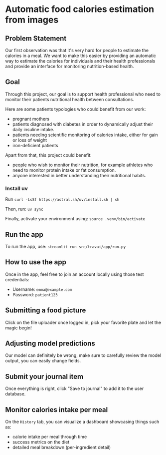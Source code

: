# Automatic food calories estimation from images

## Problem Statement

Our first observation was that it's very hard for people to estimate the calories in a meal. We want to make this easier by providing an automatic way to estimate the calories for individuals and their health professionals and provide an interface for monitoring nutrition-based health.

## Goal

Through this project, our goal is to support health professional who need to monitor their patients nutritional health between consultations.

Here are some patients typologies who could benefit from our work:
- pregnant mothers
- patients diagnosed with diabetes in order to dynamically adjust their daily insuline intake.
- patients needing scientific monitoring of calories intake, either for gain or loss of weight
- iron-deficient patients

Apart from that, this project could benefit:
- people who wish to monitor their nutrition, for example athletes who need to monitor protein intake or fat consumption.
- anyone interested in better understanding their nutritional habits.

### Install uv
Run
`curl -LsSf https://astral.sh/uv/install.sh | sh`

Then, run: `uv sync`

Finally, activate your environment using: `source .venv/bin/activate`

## Run the app

To run the app, use: `streamlit run src/travai/app/run.py`

## How to use the app

Once in the app, feel free to join an account locally using those test credentials:

- Username: `emma@example.com`
- Password: `patient123`

## Submitting a food picture

Click on the file uploader once logged in, pick your favorite plate and let the magic begin!

## Adjusting model predictions

Our model can definitely be wrong, make sure to carefully review the model output, you can easily change fields.

## Submit your journal item

Once everything is right, click "Save to journal" to add it to the user database.

## Monitor calories intake per meal

On the `History` tab, you can visualize a dashboard showcasing things such as:
- calorie intake per meal through time
- success metrics on the diet
- detailed meal breakdown (per-ingredient detail)

